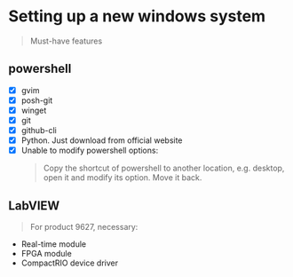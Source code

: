 # Setting up a new windows system

> Must-have features
## powershell
- [x] gvim 
- [x] posh-git
- [x] winget
- [x] git
- [x] github-cli
- [x] Python. Just download from official website
- [x] Unable to modify powershell options: 
    > Copy the shortcut of powershell to another location, e.g. desktop, open it and modify its option. Move it back.

## LabVIEW
> For product 9627, necessary:
- Real-time module
- FPGA module
- CompactRIO device driver

